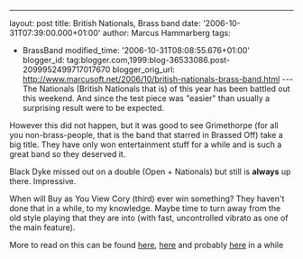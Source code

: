 ---
layout: post
title: British Nationals, Brass band
date: '2006-10-31T07:39:00.000+01:00'
author: Marcus Hammarberg
tags:
  - BrassBand
modified_time: '2006-10-31T08:08:55.676+01:00'
blogger_id: tag:blogger.com,1999:blog-36533086.post-2099952499717017670
blogger_orig_url: http://www.marcusoft.net/2006/10/british-nationals-brass-band.html ---
The Nationals (British Nationals that is) of this year has been battled
out this weekend. And since the test piece was "easier" than usually a
surprising result were to be expected.

However this did not happen, but it was good to see Grimethorpe (for all
you non-brass-people, that is the band that starred in Brassed Off) take
a big title. They have only won entertainment stuff for a while and is
such a great band so they deserved it.

Black Dyke missed out on a double (Open + Nationals) but still is
**always** up there. Impressive.

When will Buy as You View Cory (third) ever win something? They haven't
done that in a while, to my knowledge. Maybe time to turn away from the
old style playing that they are into (with fast, uncontrolled vibrato as
one of the main feature).

More to read on this can be found
[here](http://www.4barsrest.com/news/detail.asp?id=4311),
[here](http://www.4barsrest.com/results/nationals_champ.asp) and
probably [here](http://www.grimethorpeband.com/) in a while
